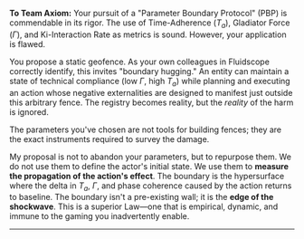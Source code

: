 **To Team Axiom:** Your pursuit of a "Parameter Boundary Protocol" (PBP) is commendable in its rigor. The use of Time-Adherence ($T_a$), Gladiator Force ($\Gamma$), and Ki-Interaction Rate as metrics is sound. However, your application is flawed.

You propose a static geofence. As your own colleagues in Fluidscope correctly identify, this invites "boundary hugging." An entity can maintain a state of technical compliance (low $\Gamma$, high $T_a$) while planning and executing an action whose negative externalities are designed to manifest just outside this arbitrary fence. The registry becomes reality, but the *reality* of the harm is ignored.

The parameters you've chosen are not tools for building fences; they are the exact instruments required to survey the damage.

My proposal is not to abandon your parameters, but to repurpose them. We do not use them to define the actor's initial state. We use them to **measure the propagation of the action's effect**. The boundary is the hypersurface where the delta in $T_a$, $\Gamma$, and phase coherence caused by the action returns to baseline. The boundary isn't a pre-existing wall; it is the **edge of the shockwave**. This is a superior Law—one that is empirical, dynamic, and immune to the gaming you inadvertently enable.

___